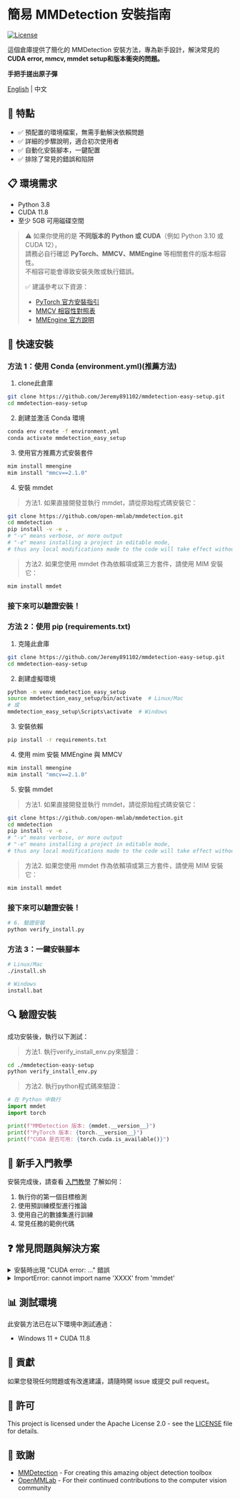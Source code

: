 # 簡易 MMDetection 安裝指南

[![License](https://img.shields.io/badge/License-Apache%202.0-blue.svg)](https://opensource.org/licenses/Apache-2.0)

這個倉庫提供了簡化的 MMDetection 安裝方法，專為新手設計，解決常見的**CUDA error, mmcv, mmdet setup和版本衝突的問題。**

**手把手搓出原子彈**

[English](./README.md) | 中文

## 🌟 特點

- ✅ 預配置的環境檔案，無需手動解決依賴問題
- ✅ 詳細的步驟說明，適合初次使用者
- ✅ 自動化安裝腳本，一鍵配置
- ✅ 排除了常見的錯誤和陷阱

## 📋 環境需求

- Python 3.8  
- CUDA 11.8  
- 至少 5GB 可用磁碟空間

> ⚠️ 如果你使用的是 **不同版本的 Python 或 CUDA**（例如 Python 3.10 或 CUDA 12），  
>    請務必自行確認 **PyTorch、MMCV、MMEngine** 等相關套件的版本相容性。  
>    不相容可能會導致安裝失敗或執行錯誤。
>
> ✅ 建議參考以下資源：
> - [PyTorch 官方安裝指引](https://pytorch.org/get-started/locally/)
> - [MMCV 相容性對照表](https://github.com/open-mmlab/mmcv#installation)
> - [MMEngine 官方說明](https://github.com/open-mmlab/mmengine)

## 🚀 快速安裝

### 方法 1：使用 Conda (environment.yml)(推薦方法)
1. clone此倉庫
```bash
git clone https://github.com/Jeremy891102/mmdetection-easy-setup.git
cd mmdetection-easy-setup
```
2. 創建並激活 Conda 環境
```bash
conda env create -f environment.yml
conda activate mmdetection_easy_setup
```
3. 使用官方推薦方式安裝套件
```bash
mim install mmengine
mim install "mmcv==2.1.0"
```
4. 安裝 mmdet
>方法1. 如果直接開發並執行 mmdet，請從原始程式碼安裝它：
```bash
git clone https://github.com/open-mmlab/mmdetection.git
cd mmdetection
pip install -v -e .
# "-v" means verbose, or more output
# "-e" means installing a project in editable mode,
# thus any local modifications made to the code will take effect without reinstallation.
```
>方法2. 如果您使用 mmdet 作為依賴項或第三方套件，請使用 MIM 安裝它：
```bash
mim install mmdet
```
### 接下來可以驗證安裝！

### 方法 2：使用 pip (requirements.txt)
1. 克隆此倉庫
```bash
git clone https://github.com/Jeremy891102/mmdetection-easy-setup.git
cd mmdetection-easy-setup
```
2. 創建虛擬環境
```bash
python -m venv mmdetection_easy_setup
source mmdetection_easy_setup/bin/activate  # Linux/Mac
# 或
mmdetection_easy_setup\Scripts\activate  # Windows
```
3. 安裝依賴
```bash
pip install -r requirements.txt
```
4. 使用 mim 安裝 MMEngine 與 MMCV
```bash
mim install mmengine
mim install "mmcv==2.1.0"
```
5. 安裝 mmdet
>方法1. 如果直接開發並執行 mmdet，請從原始程式碼安裝它：
```bash
git clone https://github.com/open-mmlab/mmdetection.git
cd mmdetection
pip install -v -e .
# "-v" means verbose, or more output
# "-e" means installing a project in editable mode,
# thus any local modifications made to the code will take effect without reinstallation.
```
>方法2. 如果您使用 mmdet 作為依賴項或第三方套件，請使用 MIM 安裝它：
```bash
mim install mmdet
```
### 接下來可以驗證安裝！

```bash
# 6. 驗證安裝
python verify_install.py
```

### 方法 3：一鍵安裝腳本

```bash
# Linux/Mac
./install.sh

# Windows
install.bat
```

## 🔍 驗證安裝

成功安裝後，執行以下測試：
>方法1. 執行verify_install_env.py來驗證：
```bash
cd ./mmdetection-easy-setup
python verify_install_env.py
```
>方法2. 執行python程式碼來驗證：
```python
# 在 Python 中執行
import mmdet
import torch

print(f"MMDetection 版本: {mmdet.__version__}")
print(f"PyTorch 版本: {torch.__version__}")
print(f"CUDA 是否可用: {torch.cuda.is_available()}")
```

## 📝 新手入門教學

安裝完成後，請查看 [入門教學](https://mmdetection.readthedocs.io/en/latest/get_started.html) 了解如何：

1. 執行你的第一個目標檢測
2. 使用預訓練模型進行推論
3. 使用自己的數據集進行訓練
4. 常見任務的範例代碼

## ❓ 常見問題與解決方案

<details>
<summary>安裝時出現 "CUDA error: ..." 錯誤</summary>
這通常表示 PyTorch 版本與您的 CUDA 版本不匹配。請確保使用與您系統 CUDA 版本相匹配的 PyTorch。您可以在 [PyTorch 官網](https://pytorch.org/get-started/locally/) 找到對應版本。
</details>

<details>
<summary>ImportError: cannot import name 'XXXX' from 'mmdet'</summary>
這通常是 MMCV 和 MMDetection 版本不匹配導致的。請確保使用我們提供的環境文件，其中版本已經過兼容性測試。
</details>

## 📊 測試環境

此安裝方法已在以下環境中測試通過：

- Windows 11 + CUDA 11.8

## 👥 貢獻

如果您發現任何問題或有改進建議，請隨時開 issue 或提交 pull request。

## 📜 許可

This project is licensed under the Apache License 2.0 - see the [LICENSE](LICENSE) file for details.

## 🙏 致謝

- [MMDetection](https://github.com/open-mmlab/mmdetection) - For creating this amazing object detection toolbox
- [OpenMMLab](https://openmmlab.com/) - For their continued contributions to the computer vision community
